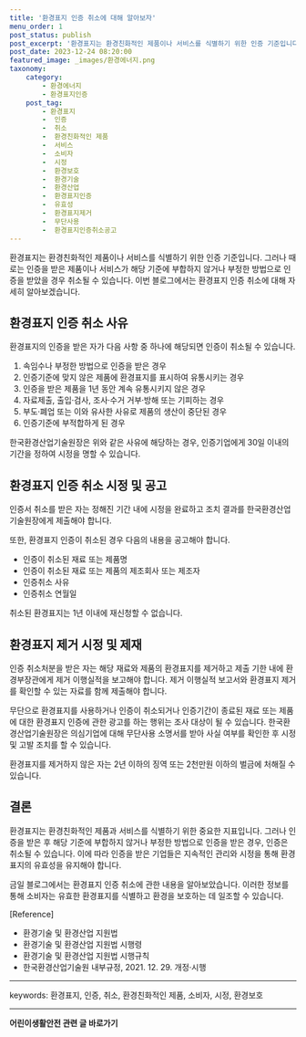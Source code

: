 ```yaml
---
title: '환경표지 인증 취소에 대해 알아보자'
menu_order: 1
post_status: publish
post_excerpt: '환경표지는 환경친화적인 제품이나 서비스를 식별하기 위한 인증 기준입니다. 그러나 때로는 인증을 받은 제품이나 서비스가 해당 기준에 부합하지 않거나 부정한 방법으로 인증을 받았을 경우 취소될 수 있습니다. 이번 블로그에서는 환경표지 인증 취소에 대해 자세히 알아보겠습니다.'
post_date: 2023-12-24 08:20:00
featured_image: _images/환경에너지.png
taxonomy:
    category:
        - 환경에너지
        - 환경표지인증
    post_tag:
        - 환경표지
        -  인증
        -  취소
        -  환경친화적인 제품
        -  서비스
        -  소비자
        -  시정
        -  환경보호
        -  환경기술
        -  환경산업
        -  환경표지인증
        -  유효성
        -  환경표지제거
        -  무단사용
        -  환경표지인증취소공고
---
```



환경표지는 환경친화적인 제품이나 서비스를 식별하기 위한 인증 기준입니다. 그러나 때로는 인증을 받은 제품이나 서비스가 해당 기준에 부합하지 않거나 부정한 방법으로 인증을 받았을 경우 취소될 수 있습니다. 이번 블로그에서는 환경표지 인증 취소에 대해 자세히 알아보겠습니다.

## 환경표지 인증 취소 사유

환경표지의 인증을 받은 자가 다음 사항 중 하나에 해당되면 인증이 취소될 수 있습니다.

1. 속임수나 부정한 방법으로 인증을 받은 경우
2. 인증기준에 맞지 않은 제품에 환경표지를 표시하여 유통시키는 경우
3. 인증을 받은 제품을 1년 동안 계속 유통시키지 않은 경우
4. 자료제출, 출입·검사, 조사·수거 거부·방해 또는 기피하는 경우
5. 부도·폐업 또는 이와 유사한 사유로 제품의 생산이 중단된 경우
6. 인증기준에 부적합하게 된 경우

한국환경산업기술원장은 위와 같은 사유에 해당하는 경우, 인증기업에게 30일 이내의 기간을 정하여 시정을 명할 수 있습니다.

## 환경표지 인증 취소 시정 및 공고

인증서 취소를 받은 자는 정해진 기간 내에 시정을 완료하고 조치 결과를 한국환경산업기술원장에게 제출해야 합니다.

또한, 환경표지 인증이 취소된 경우 다음의 내용을 공고해야 합니다.

- 인증이 취소된 재료 또는 제품명
- 인증이 취소된 재료 또는 제품의 제조회사 또는 제조자
- 인증취소 사유
- 인증취소 연월일

취소된 환경표지는 1년 이내에 재신청할 수 없습니다.

## 환경표지 제거 시정 및 제재

인증 취소처분을 받은 자는 해당 재료와 제품의 환경표지를 제거하고 제출 기한 내에 환경부장관에게 제거 이행실적을 보고해야 합니다. 제거 이행실적 보고서와 환경표지 제거를 확인할 수 있는 자료를 함께 제출해야 합니다.

무단으로 환경표지를 사용하거나 인증이 취소되거나 인증기간이 종료된 재료 또는 제품에 대한 환경표지 인증에 관한 광고를 하는 행위는 조사 대상이 될 수 있습니다. 한국환경산업기술원장은 의심기업에 대해 무단사용 소명서를 받아 사실 여부를 확인한 후 시정 및 고발 조치를 할 수 있습니다.

환경표지를 제거하지 않은 자는 2년 이하의 징역 또는 2천만원 이하의 벌금에 처해질 수 있습니다.

## 결론

환경표지는 환경친화적인 제품과 서비스를 식별하기 위한 중요한 지표입니다. 그러나 인증을 받은 후 해당 기준에 부합하지 않거나 부정한 방법으로 인증을 받은 경우, 인증은 취소될 수 있습니다. 이에 따라 인증을 받은 기업들은 지속적인 관리와 시정을 통해 환경표지의 유효성을 유지해야 합니다.

금일 블로그에서는 환경표지 인증 취소에 관한 내용을 알아보았습니다. 이러한 정보를 통해 소비자는 유효한 환경표지를 식별하고 환경을 보호하는 데 일조할 수 있습니다.

[Reference]
- 환경기술 및 환경산업 지원법
- 환경기술 및 환경산업 지원법 시행령
- 환경기술 및 환경산업 지원법 시행규칙
- 한국환경산업기술원 내부규정, 2021. 12. 29. 개정·시행

---
keywords: 환경표지, 인증, 취소, 환경친화적인 제품, 소비자, 시정, 환경보호
<!-- wp:separator -->
<hr class="wp-block-separator has-alpha-channel-opacity"/>
<!-- /wp:separator -->

<!-- wp:group {"backgroundColor":"base","layout":{"type":"constrained"}} -->
<div class="wp-block-group has-base-background-color has-background"><!-- wp:paragraph {"align":"center","fontSize":"medium"} -->
<p class="has-text-align-center has-large-font-size"><strong>어린이생활안전 관련 글 바로가기</strong></p>
<!-- /wp:paragraph -->


<!-- wp:latest-posts
{"categories":[{"id":30736,"count":19,"description":"","link":"https://uknowlaw.com/category/%ec%96%b4%eb%a6%b0%ec%9d%b4%ec%83%9d%ed%99%9c%ec%95%88%ec%a0%84/","name":"어린이생활안전","slug":"어린이생활안전","taxonomy":"category","parent":0,"meta":[],"_links":{"self":[{"href":"https://uknowlaw.com/wp-json/wp/v2/categories/30736"}],"collection":[{"href":"https://uknowlaw.com/wp-json/wp/v2/categories"}],"about":[{"href":"https://uknowlaw.com/wp-json/wp/v2/taxonomies/category"}],"wp:post_type":[{"href":"https://uknowlaw.com/wp-json/wp/v2/posts?categories=30736"}],"curies":[{"name":"wp","href":"https://api.w.org/{rel}","templated":true}]}}],"postsToShow":100,"excerptLength":28,"postLayout":"grid","columns":2,"featuredImageAlign":"left","featuredImageSizeSlug":"large","fontSize":"small"} /--></div>
<!-- /wp:group -->